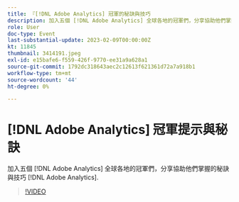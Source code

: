 ```yaml
---
title: 『[!DNL Adobe Analytics] 冠軍的秘訣與技巧
description: 加入五個 [!DNL Adobe Analytics] 全球各地的冠軍們，分享協助他們掌握的秘訣與技巧 [!DNL Adobe Analytics].
role: User
doc-type: Event
last-substantial-update: 2023-02-09T00:00:00Z
kt: 11845
thumbnail: 3414191.jpeg
exl-id: e15bafe6-f559-426f-9770-ee31a9a628a1
source-git-commit: 1792dc318643aec2c12613f621361d72a7a918b1
workflow-type: tm+mt
source-wordcount: '44'
ht-degree: 0%

---
```


# [!DNL Adobe Analytics] 冠軍提示與秘訣

加入五個 [!DNL Adobe Analytics] 全球各地的冠軍們，分享協助他們掌握的秘訣與技巧 [!DNL Adobe Analytics].

>[!VIDEO](https://video.tv.adobe.com/v/3414191/?quality=12&learn=on)
